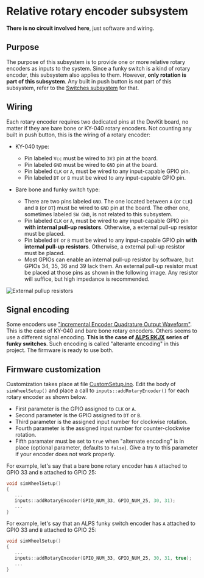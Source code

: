 # Relative rotary encoder subsystem

**There is no circuit involved here**, just software and wiring.

## Purpose

The purpose of this subsystem is to provide one or more relative rotary encoders as inputs to the system. Since a funky switch is a kind of rotary encoder, this subsystem also applies to them. However, **only rotation is part of this subsystem**. Any built in push button is not part of this subsystem, refer to the [Switches subsystem](../Switches/Switches_en.md) for that.

## Wiring

Each rotary encoder requires two dedicated pins at the DevKit board, no matter if they are bare bone or KY-040 rotary encoders. Not counting any built in push button, this is the wiring of a rotary encoder:

- KY-040 type:
  
  - Pin labeled `Vcc` must be wired to `3V3` pin at the board.
  - Pin labeled `GND` must be wired to `GND` pin at the board.
  - Pin labeled `CLK` or `A`, must be wired to any input-capable GPIO pin.
  - Pin labeled `DT` or `B` must be wired to any input-capable GPIO pin.

- Bare bone and funky switch type:
  
  - There are two pins labeled `GND`. The one located between `A` (or `CLK`) and `B` (or `DT`) must be wired to `GND` pin at the board. The other one, sometimes labeled `SW GND`, is not related to this subsystem.
  - Pin labeled `CLK` or `A`, must be wired to any input-capable GPIO pin **with internal pull-up resistors**. Otherwise, a external pull-up resistor must be placed.
  - Pin labeled `DT` or `B` must be wired to any input-capable GPIO pin **with internal pull-up resistors**. Otherwise, a external pull-up resistor must be placed.
  - Most GPIOs can enable an internal pull-up resistor by software, but GPIOs 34, 35, 36 and 39 lack them. An external pull-up resistor must be placed at those pins as shown in the following image. Any resistor will suffice, but high impedance is recommended.

![External pullup resistors](./ExternalPullupEncoder.png)

## Signal encoding

Some encoders use ["incremental Encoder Quadrature Output Waveform"](https://www.allaboutcircuits.com/projects/how-to-use-a-rotary-encoder-in-a-mcu-based-project/). This is the case of KY-040 and bare bone rotary encoders.
Others seems to use a different signal encoding. **This is the case of [ALPS RKJX](https://docs.rs-online.com/5b4c/0900766b8152c2e9.pdf) series of funky switches**. Such encoding is called "alterante encoding" in this project.
The firmware is ready to use both.

## Firmware customization

Customization takes place at file [CustomSetup.ino](../../../../src/Firmware/CustomSetup/CustomSetup.ino).
Edit the body of `simWheelSetup()` and place a call to `inputs::addRotaryEncoder()` for each rotary encoder as shown below.

- First parameter is the GPIO assigned to `CLK` or `A`.
- Second parameter is the GPIO assigned to `DT` or `B`.
- Third parameter is the assigned input number for clockwise rotation.
- Fourth parameter is the assigned input number for counter-clockwise rotation.
- Fifth paramater must be set to `true` when "alternate encoding" is in place (optional parameter, defaults to `false`). Give a try to this parameter if your encoder does not work properly.

For example, let's say that a bare bone rotary encoder has `A` attached to GPIO 33 and `B` attached to GPIO 25:

```c
void simWheelSetup()
{
   ...
   inputs::addRotaryEncoder(GPIO_NUM_33, GPIO_NUM_25, 30, 31);
   ...
}
```

For example, let's say that an ALPS funky switch encoder has `A` attached to GPIO 33 and `B` attached to GPIO 25:

```c
void simWheelSetup()
{
   ...
   inputs::addRotaryEncoder(GPIO_NUM_33, GPIO_NUM_25, 30, 31, true);
   ...
}
```

